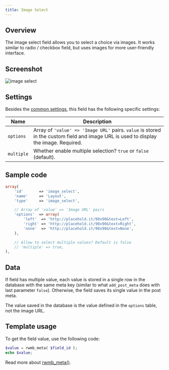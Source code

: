 ```yaml
---
title: Image Select
---
```


## Overview

The image select field allows you to select a choice via images. It works similar to radio / checkbox field, but uses images for more user-friendly interface.

## Screenshot

![image select](https://i.imgur.com/avEo6jC.png)

## Settings

Besides the [common settings](/creating-fields-with-code/#field-settings), this field has the following specific settings:

Name | Description
--- | ---
`options` | Array of `'value' => 'Image URL'` pairs. `value` is stored in the custom field and image URL is used to display the image. Required.
`multiple` | Whether enable multiple selection? `true` or `false` (default).

## Sample code

```php
array(
    'id'       => 'image_select',
    'name'     => 'Layout',
    'type'     => 'image_select',

    // Array of 'value' => 'Image URL' pairs
    'options'  => array(
        'left'  => 'http://placehold.it/90x90&text=Left',
        'right' => 'http://placehold.it/90x90&text=Right',
        'none'  => 'http://placehold.it/90x90&text=None',
    ),

    // Allow to select multiple values? Default is false
    // 'multiple' => true,
),
```

## Data

If field has multiple value, each value is stored in a single row in the database with the same meta key (similar to what `add_post_meta` does with last parameter `false`). Otherwise, the field saves its single value in the post meta.

The value saved in the database is the value defined in the `options` table, not the image URL.

## Template usage

To get the field value, use the following code:

```php
$value = rwmb_meta( $field_id );
echo $value;
```

Read more about [rwmb_meta()](/functions/rwmb-meta/).
